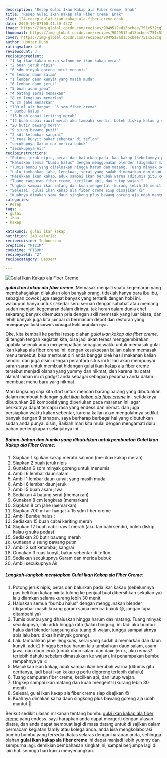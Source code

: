 ```yaml
---
description: "Resep Gulai Ikan Kakap ala Fiber Creme, Enak"
title: "Resep Gulai Ikan Kakap ala Fiber Creme, Enak"
slug: 124-resep-gulai-ikan-kakap-ala-fiber-creme-enak
date: 2020-10-07T00:41:39.457Z
image: https://img-global.cpcdn.com/recipes/9049512ad13bcbee/751x532cq70/gulai-ikan-kakap-ala-fiber-creme-foto-resep-utama.jpg
thumbnail: https://img-global.cpcdn.com/recipes/9049512ad13bcbee/751x532cq70/gulai-ikan-kakap-ala-fiber-creme-foto-resep-utama.jpg
cover: https://img-global.cpcdn.com/recipes/9049512ad13bcbee/751x532cq70/gulai-ikan-kakap-ala-fiber-creme-foto-resep-utama.jpg
author: Hunter Dunn
ratingvalue: 4.6
reviewcount: 3
recipeingredient:
- "1 kg ikan kakap merah salmon me ikan kakap merah"
- "2 buah jeruk nipis"
- "6 sdm minyak goreng untuk menumis"
- "6 lembar daun salam"
- "1 lembar daun kunyit yang masih muda"
- "6 lembar daun jeruk"
- "5 buah asam jawa"
- "4 batang serai memarkan"
- "8 cm lengkuas memarkan"
- "8 cm jahe memarkan"
- "700 ml air hangat  15 sdm fiber creme"
- " Bumbu halus "
- "15 buah cabai keriting merah"
- "12 buah cabai rawit merah aku tambahi sendiri boleh diskip kalau g suka pedas"
- "20 butir bawang merah"
- "9 siung bawang putih"
- "2 sdt ketumbar sangrai"
- "3 ruas kunyit bakar sebentar di teflon"
- "secukupnya Garam dan merica bubuk"
- "secukupnya Air"
recipeinstructions:
- "Potong jeruk nipis, peras dan balurkan pada ikan kakap (sebelumnya pas beli ikan kakap minta tolong ke penjual buat dibersihkan sekalian ya) lalu diamkan selama kurang lebih 30 menit."
- "Haluskan semua “bumbu halus” dengan menggunakan blender (digambar masih kurang garam sama merica bubuk 😅, jangan lupa ditambahi ya)"
- "Tumis bumbu yang dihaluskan hingga harum dan matang. Tuang minyak secukupnya, lalu aduk hingga rata (kalau bingung, ini tadi aku bumbu halus dari blender langsung aku tuang di wajan, tunggu sampai airnya abis lalu baru dikasih minyak goreng)."
- "Lalu tambahkan jahe, lengkuas, serai yang sudah dimemarkan dan daun kunyit, aduk2 hingga berbau harum lalu tambahkan daun salam, asam jawa, dan daun jeruk (untuk daun salam dan daun jeruk, aku remas2 terlebih dahulu sebelum dimasukkan ke wajan). Ini penampakan bumbu rempahnya ya ☺️"
- "Masukkan ikan kakap, aduk sampai ikan berubah warna (ditumis gitu ceritanya, jadi buat ikan kakap g perlu digoreng terlebih dahulu)"
- "Tuang campuran fiber creme, kecilkan api, dan tutup wajan."
- "Ungkep sampai ikan matang dan kuah mengental (kurang lebih 30 menit)"
- "Selesai, gulai ikan kakap ala fiber creme siap disajikan 😋"
- "Kuahnya dimakan sama daun singkong plus bawang goreng aja udah mantul 🤤"
categories:
- Resep
tags:
- gulai
- ikan
- kakap

katakunci: gulai ikan kakap 
nutrition: 240 calories
recipecuisine: Indonesian
preptime: "PT21M"
cooktime: "PT39M"
recipeyield: "2"
recipecategory: Dessert

---
```



![Gulai Ikan Kakap ala Fiber Creme](https://img-global.cpcdn.com/recipes/9049512ad13bcbee/751x532cq70/gulai-ikan-kakap-ala-fiber-creme-foto-resep-utama.jpg)

<b><i>gulai ikan kakap ala fiber creme</i></b>, Memasak menjadi suatu kegemaran yang membahagiakan dilakukan oleh banyak orang. tidaklah hanya para ibu ibu, sebagian cowok juga sangat banyak yang tertarik dengan hobi ini. walaupun hanya untuk sekedar seru seruan dengan sahabat atau memang sudah menjadi kegemaran dalam dirinya. tak heran dalam dunia chef sekarang banyak ditemukan pria dengan skill memasak yang luar biasa, dan lebih banyak juga kita jumpai di bermacam depot dan restoran yang mempunyai koki cowok sebagai koki andalan nya.



Oke, kita kembali ke perihal resep olahan <i>gulai ikan kakap ala fiber creme</i>. di tengah tengah kegiatan kita, bisa jadi akan terasa menggembirakan apabila sejenak anda menyempatkan sebagian waktu untuk memasak gulai ikan kakap ala fiber creme ini. dengan kesuksesan kalian dalam memasak menu tersebut, bisa membuat diri anda bangga oleh hasil makanan kalian sendiri. dan juga disini dengan perantara situs ini kalian akan mempunyai saran saran untuk membuat hidangan <u>gulai ikan kakap ala fiber creme</u> tersebut menjadi olahan yang yummy dan nikmat, oleh karena itu catat alamat laman ini di gadget anda sebagai sebagian pedoman anda dalam membuat menu baru yang nikmat.


Mari langsung saja kita start untuk mencari barang barang yang dibutuhkan dalam membuat hidangan <u><i>gulai ikan kakap ala fiber creme</i></u> ini. setidaknya dibutuhkan <b>20</b> komposisi yang diperlukan pada makanan ini. agar berikutnya dapat tercapai rasa yang endess dan nikmat. dan juga persiapkan waktu kalian sebentar, karena kalian akan mengolahnya sedikit banyak dengan <b>9</b> tahapan. saya berharap berbagai hal yang dibutuhkan sudah anda punyai disini, Baiklah mari kita mulai dengan mengamati dulu bahan perlengkapan selanjutnya ini.

<!--inarticleads1-->

##### Bahan-bahan dan bumbu yang dibutuhkan untuk pembuatan Gulai Ikan Kakap ala Fiber Creme:

1. Siapkan 1 kg ikan kakap merah/ salmon (me: ikan kakap merah)
1. Siapkan 2 buah jeruk nipis
1. Gunakan 6 sdm minyak goreng untuk menumis
1. Ambil 6 lembar daun salam
1. Ambil 1 lembar daun kunyit yang masih muda
1. Ambil 6 lembar daun jeruk
1. Ambil 5 buah asam jawa
1. Sediakan 4 batang serai (memarkan)
1. Gunakan 8 cm lengkuas (memarkan)
1. Siapkan 8 cm jahe (memarkan)
1. Siapkan 700 ml air hangat + 15 sdm fiber creme
1. Ambil  Bumbu halus :
1. Sediakan 15 buah cabai keriting merah
1. Siapkan 12 buah cabai rawit merah (aku tambahi sendiri, boleh diskip kalau g suka pedas)
1. Sediakan 20 butir bawang merah
1. Gunakan 9 siung bawang putih
1. Ambil 2 sdt ketumbar, sangrai
1. Gunakan 3 ruas kunyit, bakar sebentar di teflon
1. Sediakan secukupnya Garam dan merica bubuk
1. Ambil secukupnya Air




<!--inarticleads2-->

##### Langkah-langkah menyiapkan Gulai Ikan Kakap ala Fiber Creme:

1. Potong jeruk nipis, peras dan balurkan pada ikan kakap (sebelumnya pas beli ikan kakap minta tolong ke penjual buat dibersihkan sekalian ya) lalu diamkan selama kurang lebih 30 menit.
1. Haluskan semua “bumbu halus” dengan menggunakan blender (digambar masih kurang garam sama merica bubuk 😅, jangan lupa ditambahi ya)
1. Tumis bumbu yang dihaluskan hingga harum dan matang. Tuang minyak secukupnya, lalu aduk hingga rata (kalau bingung, ini tadi aku bumbu halus dari blender langsung aku tuang di wajan, tunggu sampai airnya abis lalu baru dikasih minyak goreng).
1. Lalu tambahkan jahe, lengkuas, serai yang sudah dimemarkan dan daun kunyit, aduk2 hingga berbau harum lalu tambahkan daun salam, asam jawa, dan daun jeruk (untuk daun salam dan daun jeruk, aku remas2 terlebih dahulu sebelum dimasukkan ke wajan). Ini penampakan bumbu rempahnya ya ☺️
1. Masukkan ikan kakap, aduk sampai ikan berubah warna (ditumis gitu ceritanya, jadi buat ikan kakap g perlu digoreng terlebih dahulu)
1. Tuang campuran fiber creme, kecilkan api, dan tutup wajan.
1. Ungkep sampai ikan matang dan kuah mengental (kurang lebih 30 menit)
1. Selesai, gulai ikan kakap ala fiber creme siap disajikan 😋
1. Kuahnya dimakan sama daun singkong plus bawang goreng aja udah mantul 🤤




Berikut sedikit ulasan makanan tentang bumbu <u>gulai ikan kakap ala fiber creme</u> yang endess. saya harapkan anda dapat mengerti dengan ulasan diatas, dan anda dapat membuat lagi di masa datang untuk di sajikan dalam bermacam kegiatan family atau kolega anda. anda bisa mengkolaborasi bumbu bumbu yang tersedia diatas selaras dengan harapan anda, sehingga olahan <b>gulai ikan kakap ala fiber creme</b> ini dapat menjadi lebih yummy dan sempurna lagi. demikian pembahasan singkat ini, sampai berjumpa lagi di lain hal. semoga hari kamu menyenangkan.
